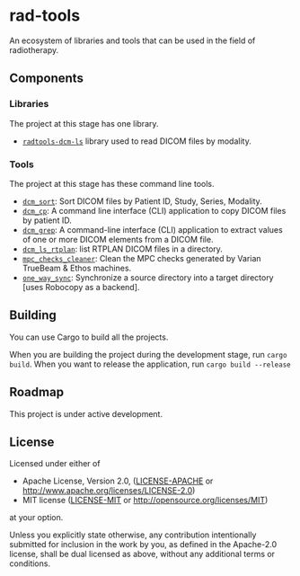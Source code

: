 # rad-tools

An ecosystem of libraries and tools that can be used in the field of radiotherapy.

## Components

### Libraries

The project at this stage has one library.

- [`radtools-dcm-ls`](dcm_ls) library used to read DICOM files by modality.

### Tools

The project at this stage has these command line tools.

- [`dcm_sort`](dcm_sort):
  Sort DICOM files by Patient ID, Study, Series, Modality.
- [`dcm_cp`](dcm_cp):
  A command line interface (CLI) application to copy DICOM files by patient ID.
- [`dcm_grep`](dcm_grep):
  A command-line interface (CLI) application to extract values of one or more DICOM elements from a DICOM file.
- [`dcm_ls_rtplan`](dcm_ls): list RTPLAN DICOM files in a directory.
- [`mpc_checks_cleaner`](mpc_checks_cleaner):
  Clean the MPC checks generated by Varian TrueBeam & Ethos machines.
- [`one_way_sync`](one_way_sync):
  Synchronize a source directory into a target directory \[uses Robocopy as a backend\].


## Building

You can use Cargo to build all the projects.

When you are building the project during the development stage, run `cargo build`.
When you want to release the application, run `cargo build --release`

## Roadmap

This project is under active development.

## License

Licensed under either of

- Apache License, Version 2.0, ([LICENSE-APACHE](LICENSE-APACHE) or <http://www.apache.org/licenses/LICENSE-2.0>)
- MIT license ([LICENSE-MIT](LICENSE-MIT) or <http://opensource.org/licenses/MIT>)

at your option.

Unless you explicitly state otherwise, any contribution intentionally submitted
for inclusion in the work by you, as defined in the Apache-2.0 license, shall be dual licensed as above, without any additional terms or conditions.
